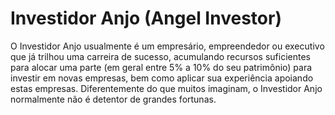 # Investidor Anjo (Angel Investor)

O Investidor Anjo usualmente é um empresário, empreendedor ou executivo que já trilhou uma carreira de sucesso, acumulando recursos suficientes para alocar uma parte (em geral entre 5% a 10% do seu patrimônio) para investir em novas empresas, bem como aplicar sua experiência apoiando estas empresas. Diferentemente do que muitos imaginam, o Investidor Anjo normalmente não é detentor de grandes fortunas.
